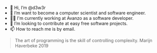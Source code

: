 - 👋 Hi, I’m @d3w3r
- 👀 I’m want to become a computer scientist and software engineer.
- 👨‍💻 I'm currently working at Avanzo as a software developer.
- 💞️ I’m looking to contribute at easy free software projects.
- 📫 How to reach me is by email.

> The art of programming is the skill of controlling complexity. Marijn Haverbeke 2019

<!---
d3w3r/d3w3r is a ✨ special ✨ repository because its `README.md` (this file) appears on your GitHub profile.
You can click the Preview link to take a look at your changes.
--->
